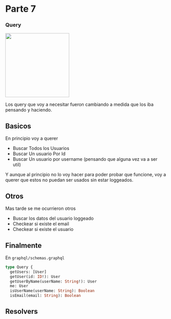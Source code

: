 # Parte 7
### Query

<img src="https://icon-icons.com/es/icono/7-calendario-dia-mes/68922" width="200">

Los query que voy a necesitar fueron cambiando a medida que los iba pensando y haciendo.

## Basicos

En principio voy a querer

* Buscar Todos los Usuarios
* Buscar Un usuario Por Id
* Buscar Un usuario por username (pensando que alguna vez va a ser util)

Y aunque al principio no lo voy hacer para poder probar que funcione, voy a querer que estos no puedan ser usados sin estar loggeados.

## Otros

Mas tarde se me ocurrieron otros

* Buscar los datos del usuario loggeado
* Checkear si existe el email 
* Checkear si existe el usuario

## Finalmente

En `graphql/schemas.graphql`

```graphql
type Query {
  getUsers: [User]
  getUser(id: ID!): User
  getUserByName(userName: String!): User
  me: User
  isUserName(userName: String): Boolean
  isEmail(email: String): Boolean
```

## Resolvers

